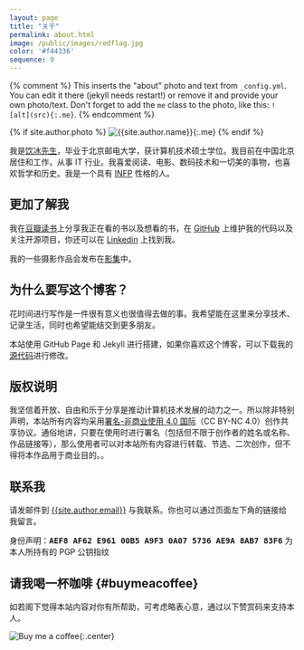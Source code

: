 ```yaml
---
layout: page
title: "关于"
permalink: about.html
image: /public/images/redflag.jpg
color: '#f44336'
sequence: 9
---
```



{% comment %}
  This inserts the "about" photo and text from `_config.yml`.
  You can edit it there (jekyll needs restart!) or remove it and provide your own photo/text.
  Don't forget to add the `me` class to the photo, like this: `![alt](src){:.me}`.
{% endcomment %}

{% if site.author.photo %}
  ![{{site.author.name}}]({{site.author.photo}}){:.me}
{% endif %}


我是<u>饮冰先生</u>，毕业于北京邮电大学，获计算机技术硕士学位。我目前在中国北京居住和工作，从事 IT 行业。我喜爱阅读、电影、数码技术和一切美的事物，也喜欢哲学和历史。我是一个具有 [INFP](http://www.personalitypage.com/INFP.html) 性格的人。


## 更加了解我

我在[豆瓣读书](http://book.douban.com/people/yianbin)上分享我正在看的书以及想看的书，在 [GitHub](https://github.com/myanbin) 上维护我的代码以及关注开源项目，你还可以在 [Linkedin](https://www.linkedin.com/in/myanbin) 上找到我。

我的一些摄影作品会发布在[影集]({{site.baseurl}}/photo.html)中。


## 为什么要写这个博客？

花时间进行写作是一件很有意义也很值得去做的事。我希望能在这里来分享技术、记录生活，同时也希望能结交到更多朋友。

本站使用 GitHub Page 和 Jekyll 进行搭建，如果你喜欢这个博客，可以下载我的[源代码](https://github.com/myanbin/myanbin.github.io)进行修改。

## 版权说明

我坚信着开放、自由和乐于分享是推动计算机技术发展的动力之一。所以除非特别声明，本站所有内容均采用[署名-非商业使用 4.0 国际](https://creativecommons.org/licenses/by-nc/4.0/deed.zh)（CC BY-NC 4.0）创作共享协议。通俗地讲，只要在使用时进行署名（包括但不限于创作者的姓名或名称、作品链接等），那么使用者可以对本站所有内容进行转载、节选、二次创作，但不得将本作品用于商业目的。。

## 联系我

请发邮件到 [{{site.author.email}}](mailto:{{site.author.email}}) 与我联系。你也可以通过页面左下角的链接给我留言。

<div class="message">
身份声明：<span style="font-weight: bold; font-family: 'Source Code Pro', 'Andale Mono', Menlo, Consolas, monospace">AEF8 AF62 E961 00B5 A9F3  0A07 5736 AE9A 8AB7 83F6</span> 为本人所持有的 PGP 公钥指纹
</div>

## 请我喝一杯咖啡 {#buymeacoffee}

如若阁下觉得本站内容对你有所帮助，可考虑略表心意，通过以下赞赏码来支持本人。

![Buy me a coffee](/public/images/buymeacoffee.png){:.center}
